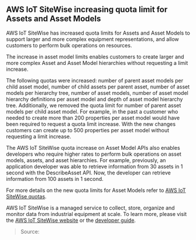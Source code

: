 ## AWS IoT SiteWise increasing quota limit for Assets and Asset Models

AWS IoT SiteWise has increased quota limits for Assets and Asset Models to support larger and more complex equipment representations, and allow customers to perform bulk operations on resources.

The increase in asset model limits enables customers to create larger and more complex Asset and Asset Model hierarchies without requesting a limit increase.

The following quotas were increased: number of parent asset models per child asset model, number of child assets per parent asset, number of asset models per hierarchy tree, number of asset models, number of asset model hierarchy definitions per asset model and depth of asset model hierarchy tree. Additionally, we removed the quota limit for number of parent asset models per child asset model. For example, in the past a customer who needed to create more than 200 properties per asset model would have been required to request a quota limit increase. With the new changes customers can create up to 500 properties per asset model without requesting a limit increase.

The AWS IoT SiteWise quota increase on Asset Model APIs also enables developers who require higher rates to perform bulk operations on asset models, assets, and asset hierarchies. For example, previously, an application developer was able to retrieve information from 30 assets in 1 second with the DescribeAsset API. Now, the developer can retrieve information from 100 assets in 1 second.

For more details on the new quota limits for Asset Models refer to [AWS IoT SiteWise quotas](https://docs.aws.amazon.com/iot-sitewise/latest/userguide/quotas.html).

AWS IoT SiteWise is a managed service to collect, store, organize and monitor data from industrial equipment at scale. To learn more, please visit the [AWS IoT SiteWise website](https://aws.amazon.com/iot-sitewise/) or the [developer guide](https://docs.aws.amazon.com/iot-sitewise/).

> Source: 